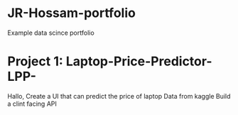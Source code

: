 # JR-Hossam-portfolio
Example data scince portfolio 
# Project 1: Laptop-Price-Predictor-LPP-

Hallo, Create a UI that can predict the price of laptop 
Data from kaggle
Build a clint facing API 
